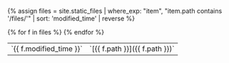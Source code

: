 {% assign files = site.static_files | where_exp: "item", "item.path contains '/files/'" | sort: 'modified_time' | reverse %}
<table>
{% for f in files %}
  <tr>
    <td>`{{ f.modified_time }}`</td>
    <td>`[{{ f.path }}]({{ f.path }})`</td>
  </tr>
{% endfor %}
</table>
